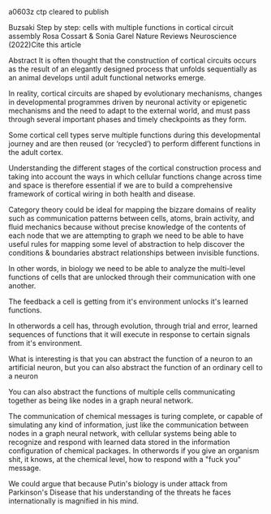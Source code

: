 a0603z ctp cleared to publish

Buzsaki
Step by step: cells with multiple functions in cortical circuit assembly
Rosa Cossart & Sonia Garel 
Nature Reviews Neuroscience (2022)Cite this article

Abstract
It is often thought that the construction of cortical circuits occurs as the result of an elegantly designed process that unfolds sequentially as an animal develops until adult functional networks emerge.

In reality, cortical circuits are shaped by evolutionary mechanisms, changes in developmental programmes driven by neuronal activity or epigenetic mechanisms and the need to adapt to the external world, and must pass through several important phases and timely checkpoints as they form.

Some cortical cell types serve multiple functions during this developmental journey and are then reused (or ‘recycled’) to perform different functions in the adult cortex.

Understanding the different stages of the cortical construction process and taking into account the ways in which cellular functions change across time and space is therefore essential if we are to build a comprehensive framework of cortical wiring in both health and disease.

Category theory could be ideal for mapping the bizzare domains of reality such as communication patterns between cells, atoms, brain activity, and fluid mechanics because without precise knowledge of the contents of each node that we are attempting to graph we need to be able to have useful rules for mapping some level of abstraction to help discover the conditions & boundaries abstract relationships between invisible functions.
 
 In other words, in biology we need to be able to analyze the multi-level functions of cells that are unlocked through their communication with one another.

The feedback a cell is getting from it's environment unlocks it's learned functions.

In otherwords a cell has, through evolution, through trial and error, learned sequences of functions that it will execute in response to certain signals from it's environment.

What is interesting is that you can abstract the function of a neuron to an artificial neuron, but you can also abstract the function of an ordinary cell to a neuron

You can also abstract the functions of multiple cells communicating together as being like nodes in a graph neural network.

The communication of chemical messages is turing complete, or capable of simulating any kind of information, just like the communication between nodes in a graph neural network, with cellular systems being able to recognize and respond with learned data stored in the information configuration of chemical packages. In otherwords if you give an organism shit, it knows, at the chemical level, how to respond with a "fuck you" message.

We could argue that because Putin's biology is under attack from Parkinson's Disease that his understanding of the threats he faces internationally is magnified in his mind.

